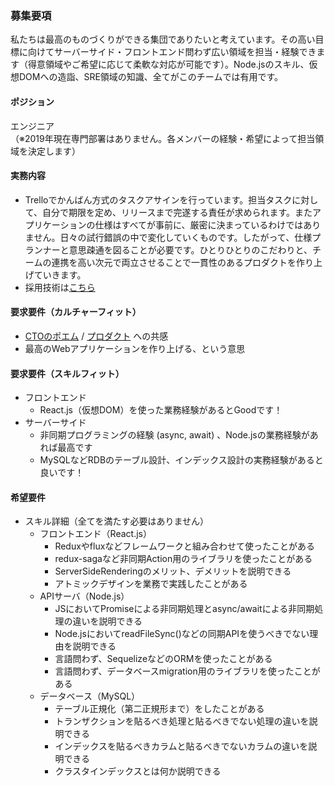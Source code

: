 ### 募集要項
私たちは最高のものづくりができる集団でありたいと考えています。その高い目標に向けてサーバーサイド・フロントエンド問わず広い領域を担当・経験できます（得意領域やご希望に応じて柔軟な対応が可能です）。Node.jsのスキル、仮想DOMへの造詣、SRE領域の知識、全てがこのチームでは有用です。


#### ポジション
エンジニア  
（※2019年現在専門部署はありません。各メンバーの経験・希望によって担当領域を決定します）


#### 実務内容
 - Trelloでかんばん方式のタスクアサインを行っています。担当タスクに対して、自分で期限を定め、リリースまで完遂する責任が求められます。またアプリケーションの仕様はすべてが事前に、厳密に決まっているわけではありません。日々の試行錯誤の中で変化していくものです。したがって、仕様プランナーと意思疎通を図ることが必要です。ひとりひとりのこだわりと、チームの連携を高い次元で両立させることで一貫性のあるプロダクトを作り上げていきます。
- 採用技術は[こちら](https://commmune.hatenablog.com/entry/commmune-architecture)
 
 
#### 要求要件（カルチャーフィット）
 - [CTOのポエム](/cto-poem.md) / [プロダクト](https://commmune.jp/) への共感
 - 最高のWebアプリケーションを作り上げる、という意思


#### 要求要件（スキルフィット）
 - フロントエンド
     - React.js（仮想DOM）を使った業務経験があるとGoodです！
 - サーバーサイド
     - 非同期プログラミングの経験 (async, await) 、Node.jsの業務経験があれば最高です
     - MySQLなどRDBのテーブル設計、インデックス設計の実務経験があると良いです！


#### 希望要件
 - スキル詳細（全てを満たす必要はありません）
     - フロントエンド（React.js）
         - Reduxやfluxなどフレームワークと組み合わせて使ったことがある
         - redux-sagaなど非同期Action用のライブラリを使ったことがある
         - ServerSideRenderingのメリット、デメリットを説明できる
         - アトミックデザインを業務で実践したことがある
     - APIサーバ（Node.js）
         - JSにおいてPromiseによる非同期処理とasync/awaitによる非同期処理の違いを説明できる
         - Node.jsにおいてreadFileSync()などの同期APIを使うべきでない理由を説明できる
         - 言語問わず、SequelizeなどのORMを使ったことがある
         - 言語問わず、データベースmigration用のライブラリを使ったことがある
     - データベース（MySQL）
         - テーブル正規化（第二正規形まで）をしたことがある
         - トランザクションを貼るべき処理と貼るべきでない処理の違いを説明できる
         - インデックスを貼るべきカラムと貼るべきでないカラムの違いを説明できる
         - クラスタインデックスとは何か説明できる

